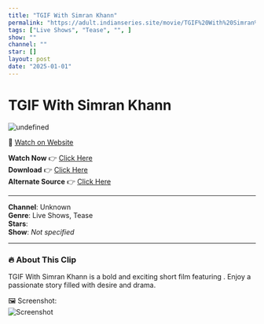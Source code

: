 ```yaml
---
title: "TGIF With Simran Khann"
permalink: "https://adult.indianseries.site/movie/TGIF%20With%20Simran%20Khann"
tags: ["Live Shows", "Tease", "", ]
show: ""
channel: ""
star: []
layout: post
date: "2025-01-01"
---
```


# TGIF With Simran Khann

![undefined](https://desisins.com/wp-content/uploads/2024/09/TGIF-With-Simran-Khann-DesiSins.com_.jpg)

🔗 [Watch on Website](https://adult.indianseries.site/movie/TGIF%20With%20Simran%20Khann)

**Watch Now** 👉 [Click Here](https://adult.indianseries.site/movie/TGIF%20With%20Simran%20Khann)  
**Download** 👉 [Click Here](https://adult.indianseries.site/movie/TGIF%20With%20Simran%20Khann)  
**Alternate Source** 👉 [Click Here](https://adult.indianseries.site/movie/TGIF%20With%20Simran%20Khann)

---

**Channel**: Unknown  
**Genre**: Live Shows, Tease  
**Stars**:   
**Show**: *Not specified*

---

### 🔥 About This Clip

TGIF With Simran Khann is a bold and exciting short film featuring . Enjoy a passionate story filled with desire and drama.
 
🖼️ Screenshot:  
![Screenshot](https://desisins.com/wp-content/uploads/2024/09/TGIF-With-Simran-Khann-DesiSins.com_.jpg)
